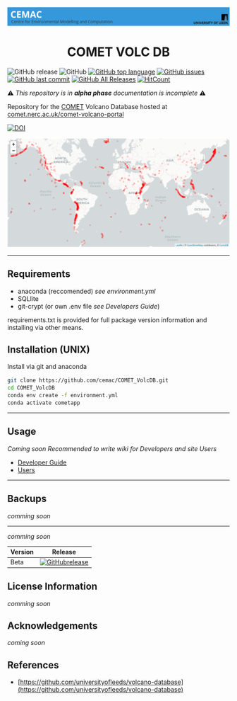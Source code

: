 <div align="center">
<a href="https://www.cemac.leeds.ac.uk/">
  <img src="https://github.com/cemac/cemac_generic/blob/master/Images/cemac.png"></a>
  <br>
</div>

 <h1> <center> COMET VOLC DB </center> </h1>

 ![GitHub release](https://img.shields.io/github/release/cemac/COMET_VolcDB.svg) ![GitHub](https://img.shields.io/github/license/cemac/COMET_VolcDB.svg) [![GitHub top language](https://img.shields.io/github/languages/top/cemac/COMET_VolcDB.svg)](https://github.com/cemac/COMET_VolcDB) [![GitHub issues](https://img.shields.io/github/issues/cemac/COMET_VolcDB.svg)](https://github.com/cemac/COMET_VolcDB/issues) [![GitHub last commit](https://img.shields.io/github/last-commit/cemac/COMET_VolcDB.svg)](https://github.com/cemac/COMET_VolcDB/commits/master) [![GitHub All Releases](https://img.shields.io/github/downloads/cemac/COMET_VolcDB/total.svg)](https://github.com/cemac/COMET_VolcDB/releases)
 [![HitCount](http://hits.dwyl.com/{cemac}/{COMET_VolcDB}.svg)](http://hits.dwyl.com/{cemac}/{COMET_VolcDB})

:warning: *This repository is in **alpha phase** documentation is incomplete* :warning:

Repository for the [COMET](www.comet.nerc.ac.uk) Volcano Database hosted at [comet.nerc.ac.uk/comet-volcano-portal](https://comet-volcanodb.org/)

[![DOI](https://zenodo.org/badge/197738447.svg)](https://zenodo.org/badge/latestdoi/197738447)

![map](docs/github_images/map.png)

<hr>

## Requirements

* anaconda (reccomended) *see environment.yml*
* SQLlite
* git-crypt (or own .env file *see Developers Guide*)

requirements.txt is provided for full package version information and installing via other means.

## Installation (UNIX)

Install via git and anaconda

```bash
git clone https://github.com/cemac/COMET_VolcDB.git
cd COMET_VolcDB
conda env create -f environment.yml
conda activate cometapp
```

<hr>

## Usage

*Coming soon Recommended to write wiki for Developers and site Users*

* [Developer Guide](https://github.com/cemac/COMET_VolcDB/wiki/Developer_guide)
* [Users]()

<hr>

## Backups

*comming soon*

<hr>

<!--- release table --->

*comming soon*

|  Version            | Release          |
|---------------------|------------------|
|  Beta               | [![GitHubrelease](https://img.shields.io/badge/release-v.1.0-red.svg)](https://github.com/cemac/COMET_VolcDB/releases/tag/1.0-beta)|

<!--- table --->

## License Information

*comming soon*

## Acknowledgements

_coming soon_

## References

* [https://github.com/universityofleeds/volcano-database](https://github.com/universityofleeds/volcano-database)
